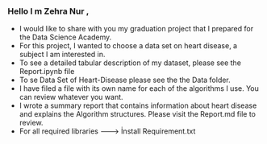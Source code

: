 ###  Hello I m Zehra Nur ,

- I would like to share with you my graduation project that I prepared for the Data Science Academy.
- For this project, I wanted to choose a data set on heart disease, a subject I am interested in.
- To see a detailed tabular description of my dataset, please see the  Report.ipynb file
- To se  Data Set  of Heart-Disease  please see the the Data  folder.
- I have filed a file with its own name for each of the algorithms I use. You can review whatever you want.
- I wrote a summary report that contains information about heart disease and explains the Algorithm structures. Please visit the   Report.md  file to review.
- For all required libraries ---> İnstall Requirement.txt

